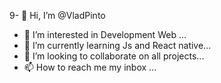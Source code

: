 9- 👋 Hi, I’m @VladPinto
- 👀 I’m interested in Development Web ...
- 🌱 I’m currently learning Js and React native...
- 💞️ I’m looking to collaborate on all projects...
- 📫 How to reach me my inbox  ...

<!---
VladPinto/VladPinto is a ✨ special ✨ repository because its `README.md` (this file) appears on your GitHub profile.
You can click the Preview link to take a look at your changes.
--->
